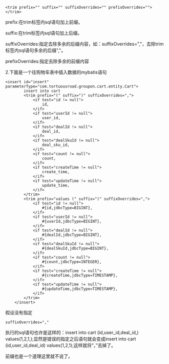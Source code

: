 ```
<trim prefix="" suffix="" suffixOverrides="" prefixOverrides=""></trim>
```

prefix:在trim标签内sql语句加上前缀。

suffix:在trim标签内sql语句加上后缀。

suffixOverrides:指定去除多余的后缀内容，如：suffixOverrides=","，去除trim标签内sql语句多余的后缀","。

prefixOverrides:指定去除多余的前缀内容

2.下面是一个往购物车表中插入数据的mybatis语句

```
<insert id="insert" parameterType="com.tortuousroad.groupon.cart.entity.Cart">
        insert into cart
        <trim prefix="(" suffix=")" suffixOverrides=",">
            <if test="id != null">
                id,
            </if>
            <if test="userId != null">
                user_id,
            </if>
            <if test="dealId != null">
                deal_id,
            </if>
            <if test="dealSkuId != null">
                deal_sku_id,
            </if>
            <if test="count != null">
                count,
            </if>
            <if test="createTime != null">
                create_time,
            </if>
            <if test="updateTime != null">
                update_time,
            </if>
        </trim>
        <trim prefix="values (" suffix=")" suffixOverrides=",">
            <if test="id != null">
                #{id,jdbcType=BIGINT},
            </if>
            <if test="userId != null">
                #{userId,jdbcType=BIGINT},
            </if>
            <if test="dealId != null">
                #{dealId,jdbcType=BIGINT},
            </if>
            <if test="dealSkuId != null">
                #{dealSkuId,jdbcType=BIGINT},
            </if>
            <if test="count != null">
                #{count,jdbcType=INTEGER},
            </if>
            <if test="createTime != null">
                #{createTime,jdbcType=TIMESTAMP},
            </if>
            <if test="updateTime != null">
                #{updateTime,jdbcType=TIMESTAMP},
            </if>
        </trim>
    </insert>
```

假设没有指定

```
suffixOverrides=","
```

执行的sql语句也许是这样的：insert into cart (id,user_id,deal_id,) values(1,2,1,);显然是错误的指定之后语句就会变成insert into cart (id,user_id,deal_id) values(1,2,1);这样就将“，”去掉了。

前缀也是一个道理这里就不说了。


